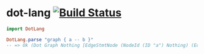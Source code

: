 # dot-lang [![Build Status](https://travis-ci.org/brandly/elm-dot-lang.svg?branch=master)](https://travis-ci.org/brandly/elm-dot-lang)

```elm
import DotLang

DotLang.parse "graph { a -- b }"
-- => Ok (Dot Graph Nothing [EdgeStmtNode (NodeId (ID "a") Nothing) (EdgeNode Graph (NodeId (ID "b") Nothing)) [] []])
```
